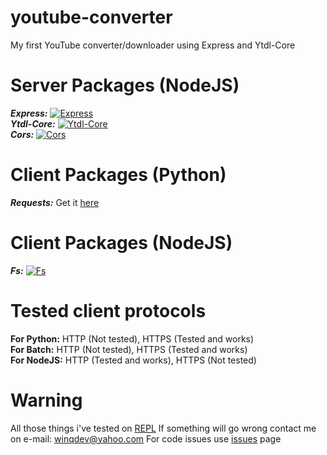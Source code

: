 # youtube-converter
My first YouTube converter/downloader using Express and Ytdl-Core

# Server Packages (NodeJS)
***Express:*** [![Express](https://badgen.net/npm/v/express)](https://www.npmjs.com/package/express)
<br>
***Ytdl-Core:*** [![Ytdl-Core](https://badgen.net/npm/v/ytdl-core)](https://www.npmjs.com/package/ytdl-core)
<br>
***Cors:*** [![Cors](https://badgen.net/npm/v/cors)](https://www.npmjs.com/package/cors)

# Client Packages (Python)
***Requests:*** Get it [here](https://pypi.org/project/requests/)

# Client Packages (NodeJS)
***Fs:*** [![Fs](https://badgen.net/npm/v/fs)](https://www.npmjs.com/package/fs)

# Tested client protocols
**For Python:** HTTP (Not tested), HTTPS (Tested and works)
<br>
**For Batch:** HTTP (Not tested), HTTPS (Tested and works)
<br>
**For NodeJS:** HTTP (Tested and works), HTTPS (Not tested)

# Warning
All those things i've tested on [REPL](repl.it)
If something will go wrong contact me on e-mail: winqdev@yahoo.com
For code issues use [issues](https://github.com/winqdev/youtube-converter/issues) page
